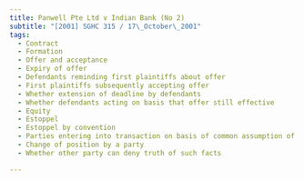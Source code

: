 ```yaml
---
title: Panwell Pte Ltd v Indian Bank (No 2) 
subtitle: "[2001] SGHC 315 / 17\_October\_2001"
tags:
  - Contract
  - Formation
  - Offer and acceptance
  - Expiry of offer
  - Defendants reminding first plaintiffs about offer
  - First plaintiffs subsequently accepting offer
  - Whether extension of deadline by defendants
  - Whether defendants acting on basis that offer still effective
  - Equity
  - Estoppel
  - Estoppel by convention
  - Parties entering into transaction on basis of common assumption of facts
  - Change of position by a party
  - Whether other party can deny truth of such facts

---
```


